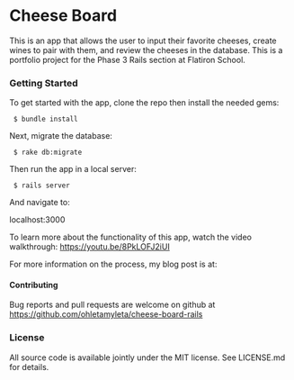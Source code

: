 # Cheese Board

This is an app that allows the user to input their favorite cheeses, create wines to pair with them, and review the cheeses in the database.  This is a portfolio project for the Phase 3 Rails section at Flatiron School.

### Getting Started

To get started with the app, clone the repo then install the needed gems:

` $ bundle install`

Next, migrate the database:

` $ rake db:migrate`

Then run the app in a local server:

` $ rails server`

And navigate to:

localhost:3000 

To learn more about the functionality of this app, watch the video walkthrough:  https://youtu.be/8PkLOFJ2iUI

For more information on the process, my blog post is at:  

#### Contributing

Bug reports and pull requests are welcome on github at https://github.com/ohletamyleta/cheese-board-rails

### License

All source code is available jointly under the MIT license.  See LICENSE.md for details.